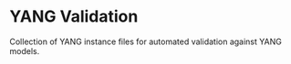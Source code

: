 <!--
SPDX-FileCopyrightText: 2024 Linutronix GmbH
SPDX-License-Identifier: 0BSD
-->

# YANG Validation

Collection of YANG instance files for automated validation against YANG models.

